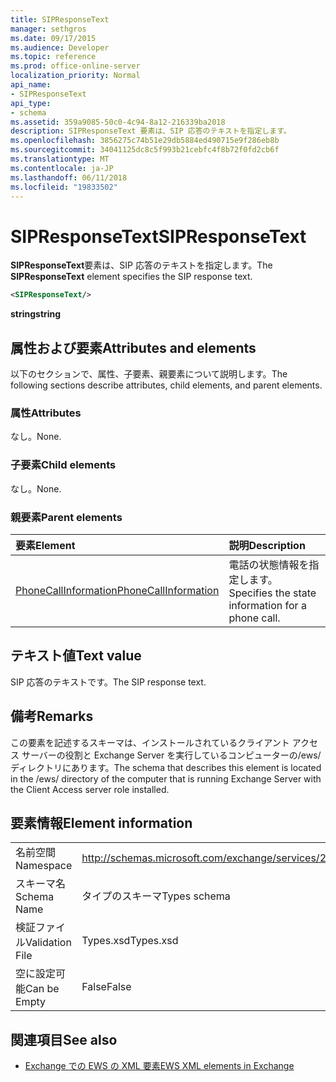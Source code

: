```yaml
---
title: SIPResponseText
manager: sethgros
ms.date: 09/17/2015
ms.audience: Developer
ms.topic: reference
ms.prod: office-online-server
localization_priority: Normal
api_name:
- SIPResponseText
api_type:
- schema
ms.assetid: 359a9085-50c0-4c94-8a12-216339ba2018
description: SIPResponseText 要素は、SIP 応答のテキストを指定します。
ms.openlocfilehash: 3856275c74b51e29db5884ed490715e9f286eb8b
ms.sourcegitcommit: 34041125dc8c5f993b21cebfc4f8b72f0fd2cb6f
ms.translationtype: MT
ms.contentlocale: ja-JP
ms.lasthandoff: 06/11/2018
ms.locfileid: "19833502"
---
```

# <a name="sipresponsetext"></a><span data-ttu-id="670c2-103">SIPResponseText</span><span class="sxs-lookup"><span data-stu-id="670c2-103">SIPResponseText</span></span>

<span data-ttu-id="670c2-104">**SIPResponseText**要素は、SIP 応答のテキストを指定します。</span><span class="sxs-lookup"><span data-stu-id="670c2-104">The **SIPResponseText** element specifies the SIP response text.</span></span> 
  
```xml
<SIPResponseText/>
```

 <span data-ttu-id="670c2-105">**string**</span><span class="sxs-lookup"><span data-stu-id="670c2-105">**string**</span></span>
## <a name="attributes-and-elements"></a><span data-ttu-id="670c2-106">属性および要素</span><span class="sxs-lookup"><span data-stu-id="670c2-106">Attributes and elements</span></span>

<span data-ttu-id="670c2-107">以下のセクションで、属性、子要素、親要素について説明します。</span><span class="sxs-lookup"><span data-stu-id="670c2-107">The following sections describe attributes, child elements, and parent elements.</span></span>
  
### <a name="attributes"></a><span data-ttu-id="670c2-108">属性</span><span class="sxs-lookup"><span data-stu-id="670c2-108">Attributes</span></span>

<span data-ttu-id="670c2-109">なし。</span><span class="sxs-lookup"><span data-stu-id="670c2-109">None.</span></span>
  
### <a name="child-elements"></a><span data-ttu-id="670c2-110">子要素</span><span class="sxs-lookup"><span data-stu-id="670c2-110">Child elements</span></span>

<span data-ttu-id="670c2-111">なし。</span><span class="sxs-lookup"><span data-stu-id="670c2-111">None.</span></span>
  
### <a name="parent-elements"></a><span data-ttu-id="670c2-112">親要素</span><span class="sxs-lookup"><span data-stu-id="670c2-112">Parent elements</span></span>

|<span data-ttu-id="670c2-113">**要素**</span><span class="sxs-lookup"><span data-stu-id="670c2-113">**Element**</span></span>|<span data-ttu-id="670c2-114">**説明**</span><span class="sxs-lookup"><span data-stu-id="670c2-114">**Description**</span></span>|
|:-----|:-----|
|[<span data-ttu-id="670c2-115">PhoneCallInformation</span><span class="sxs-lookup"><span data-stu-id="670c2-115">PhoneCallInformation</span></span>](phonecallinformation.md) <br/> |<span data-ttu-id="670c2-116">電話の状態情報を指定します。</span><span class="sxs-lookup"><span data-stu-id="670c2-116">Specifies the state information for a phone call.</span></span>  <br/> |
   
## <a name="text-value"></a><span data-ttu-id="670c2-117">テキスト値</span><span class="sxs-lookup"><span data-stu-id="670c2-117">Text value</span></span>

<span data-ttu-id="670c2-118">SIP 応答のテキストです。</span><span class="sxs-lookup"><span data-stu-id="670c2-118">The SIP response text.</span></span>
  
## <a name="remarks"></a><span data-ttu-id="670c2-119">備考</span><span class="sxs-lookup"><span data-stu-id="670c2-119">Remarks</span></span>

<span data-ttu-id="670c2-120">この要素を記述するスキーマは、インストールされているクライアント アクセス サーバーの役割と Exchange Server を実行しているコンピューターの/ews/ディレクトリにあります。</span><span class="sxs-lookup"><span data-stu-id="670c2-120">The schema that describes this element is located in the /ews/ directory of the computer that is running Exchange Server with the Client Access server role installed.</span></span>
  
## <a name="element-information"></a><span data-ttu-id="670c2-121">要素情報</span><span class="sxs-lookup"><span data-stu-id="670c2-121">Element information</span></span>

|||
|:-----|:-----|
|<span data-ttu-id="670c2-122">名前空間</span><span class="sxs-lookup"><span data-stu-id="670c2-122">Namespace</span></span>  <br/> |http://schemas.microsoft.com/exchange/services/2006/types  <br/> |
|<span data-ttu-id="670c2-123">スキーマ名</span><span class="sxs-lookup"><span data-stu-id="670c2-123">Schema Name</span></span>  <br/> |<span data-ttu-id="670c2-124">タイプのスキーマ</span><span class="sxs-lookup"><span data-stu-id="670c2-124">Types schema</span></span>  <br/> |
|<span data-ttu-id="670c2-125">検証ファイル</span><span class="sxs-lookup"><span data-stu-id="670c2-125">Validation File</span></span>  <br/> |<span data-ttu-id="670c2-126">Types.xsd</span><span class="sxs-lookup"><span data-stu-id="670c2-126">Types.xsd</span></span>  <br/> |
|<span data-ttu-id="670c2-127">空に設定可能</span><span class="sxs-lookup"><span data-stu-id="670c2-127">Can be Empty</span></span>  <br/> |<span data-ttu-id="670c2-128">False</span><span class="sxs-lookup"><span data-stu-id="670c2-128">False</span></span>  <br/> |
   
## <a name="see-also"></a><span data-ttu-id="670c2-129">関連項目</span><span class="sxs-lookup"><span data-stu-id="670c2-129">See also</span></span>



- [<span data-ttu-id="670c2-130">Exchange での EWS の XML 要素</span><span class="sxs-lookup"><span data-stu-id="670c2-130">EWS XML elements in Exchange</span></span>](ews-xml-elements-in-exchange.md)

